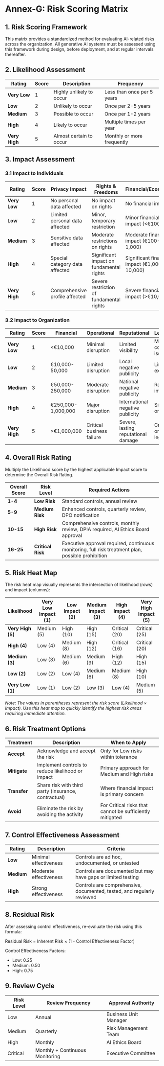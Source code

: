 # Annex-G: Risk Scoring Matrix

## 1. Risk Scoring Framework

This matrix provides a standardized method for evaluating AI-related risks across the organization. All generative AI systems must be assessed using this framework during design, before deployment, and at regular intervals thereafter.

## 2. Likelihood Assessment

| Rating | Score | Description | Frequency |
|--------|-------|-------------|-----------|
| **Very Low** | 1 | Highly unlikely to occur | Less than once per 5 years |
| **Low** | 2 | Unlikely to occur | Once per 2-5 years |
| **Medium** | 3 | Possible to occur | Once per 1-2 years |
| **High** | 4 | Likely to occur | Multiple times per year |
| **Very High** | 5 | Almost certain to occur | Monthly or more frequently |

## 3. Impact Assessment

### 3.1 Impact to Individuals

| Rating | Score | Privacy Impact | Rights & Freedoms | Financial/Economic | Psychological/Social |
|--------|-------|---------------|-------------------|--------------------|--------------------|
| **Very Low** | 1 | No personal data affected | No impact on rights | No financial impact | No psychological impact |
| **Low** | 2 | Limited personal data affected | Minor, temporary restriction | Minor financial impact (<€100) | Minor discomfort or inconvenience |
| **Medium** | 3 | Sensitive data affected | Moderate restrictions on rights | Moderate financial impact (€100-1,000) | Moderate distress or reputational damage |
| **High** | 4 | Special category data affected | Significant impact on fundamental rights | Significant financial impact (€1,000-10,000) | Significant distress or discrimination |
| **Very High** | 5 | Comprehensive profile affected | Severe restriction of fundamental rights | Severe financial impact (>€10,000) | Severe psychological impact or physical harm |

### 3.2 Impact to Organization

| Rating | Score | Financial | Operational | Reputational | Legal/Regulatory |
|--------|-------|----------|-------------|--------------|------------------|
| **Very Low** | 1 | <€10,000 | Minimal disruption | Limited visibility | Minor compliance issues |
| **Low** | 2 | €10,000-50,000 | Limited disruption | Local negative publicity | Limited legal exposure |
| **Medium** | 3 | €50,000-250,000 | Moderate disruption | National negative publicity | Regulatory investigation |
| **High** | 4 | €250,000-1,000,000 | Major disruption | International negative publicity | Significant fines or sanctions |
| **Very High** | 5 | >€1,000,000 | Critical business failure | Severe, lasting reputational damage | Criminal charges or existential legal threat |

## 4. Overall Risk Rating

Multiply the Likelihood score by the highest applicable Impact score to determine the Overall Risk Rating.

| Overall Score | Risk Level | Required Actions |
|--------------|------------|------------------|
| **1-4** | **Low Risk** | Standard controls, annual review |
| **5-9** | **Medium Risk** | Enhanced controls, quarterly review, DPO notification |
| **10-15** | **High Risk** | Comprehensive controls, monthly review, DPIA required, AI Ethics Board approval |
| **16-25** | **Critical Risk** | Executive approval required, continuous monitoring, full risk treatment plan, possible prohibition |

## 5. Risk Heat Map

The risk heat map visually represents the intersection of likelihood (rows) and impact (columns):

| Likelihood | Very Low Impact (1) | Low Impact (2) | Medium Impact (3) | High Impact (4) | Very High Impact (5) |
|------------|---------------------|----------------|-------------------|-----------------|----------------------|
| **Very High (5)** | Medium (5) | High (10) | High (15) | Critical (20) | Critical (25) |
| **High (4)** | Low (4) | Medium (8) | High (12) | Critical (16) | Critical (20) |
| **Medium (3)** | Low (3) | Medium (6) | Medium (9) | High (12) | High (15) |
| **Low (2)** | Low (2) | Low (4) | Medium (6) | Medium (8) | High (10) |
| **Very Low (1)** | Low (1) | Low (2) | Low (3) | Low (4) | Medium (5) |

*Note: The values in parentheses represent the risk score (Likelihood × Impact). Use this heat map to quickly identify the highest risk areas requiring immediate attention.*

## 6. Risk Treatment Options

| Treatment | Description | When to Apply |
|-----------|-------------|---------------|
| **Accept** | Acknowledge and accept the risk | Only for Low risks within tolerance |
| **Mitigate** | Implement controls to reduce likelihood or impact | Primary approach for Medium and High risks |
| **Transfer** | Share risk with third party (insurance, contractual) | Where financial impact is primary concern |
| **Avoid** | Eliminate the risk by avoiding the activity | For Critical risks that cannot be sufficiently mitigated |

## 7. Control Effectiveness Assessment

| Rating | Description | Criteria |
|--------|-------------|----------|
| **Low** | Minimal effectiveness | Controls are ad hoc, undocumented, or untested |
| **Medium** | Moderate effectiveness | Controls are documented but may have gaps or limited testing |
| **High** | Strong effectiveness | Controls are comprehensive, documented, tested, and regularly reviewed |

## 8. Residual Risk

After assessing control effectiveness, re-evaluate the risk using this formula:

Residual Risk = Inherent Risk × (1 - Control Effectiveness Factor)

Control Effectiveness Factors:
- Low: 0.25
- Medium: 0.50
- High: 0.75

## 9. Review Cycle

| Risk Level | Review Frequency | Approval Authority |
|------------|-----------------|-------------------|
| Low | Annual | Business Unit Manager |
| Medium | Quarterly | Risk Management Team |
| High | Monthly | AI Ethics Board |
| Critical | Monthly + Continuous Monitoring | Executive Committee |